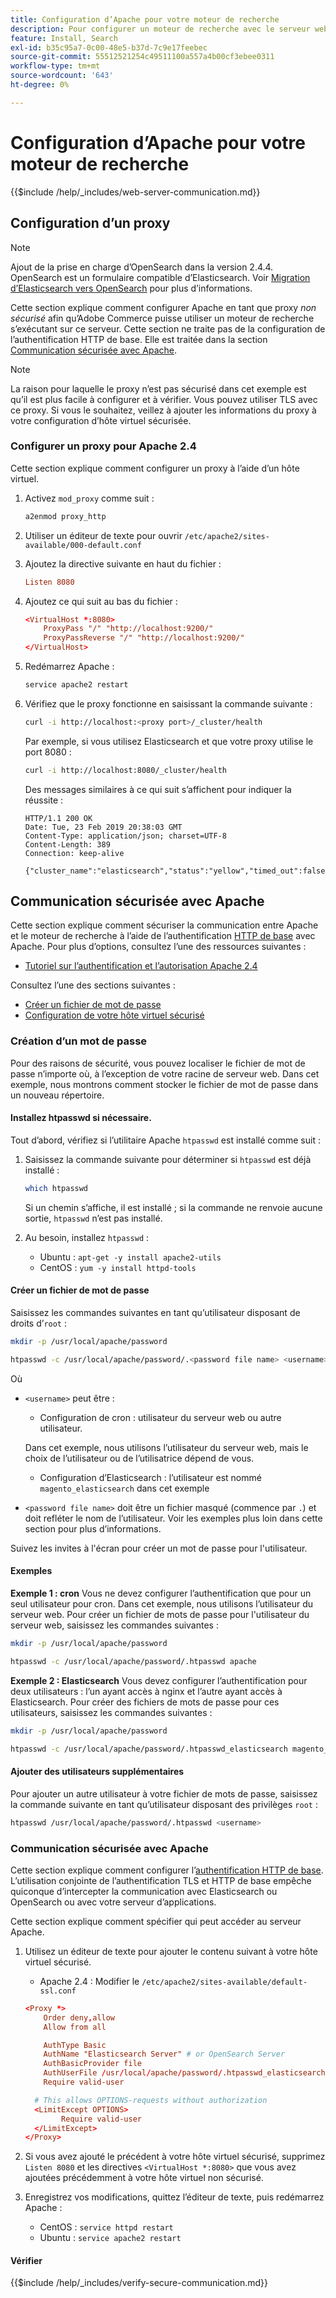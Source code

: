 ```yaml
---
title: Configuration d’Apache pour votre moteur de recherche
description: Pour configurer un moteur de recherche avec le serveur web Apache pour les installations sur site d’Adobe Commerce, procédez comme suit.
feature: Install, Search
exl-id: b35c95a7-0c00-48e5-b37d-7c9e17feebec
source-git-commit: 55512521254c49511100a557a4b00cf3ebee0311
workflow-type: tm+mt
source-wordcount: '643'
ht-degree: 0%

---
```


# Configuration d’Apache pour votre moteur de recherche

{{$include /help/_includes/web-server-communication.md}}

## Configuration d’un proxy

>[!NOTE]
>
>Ajout de la prise en charge d’OpenSearch dans la version 2.4.4. OpenSearch est un formulaire compatible d’Elasticsearch. Voir [Migration d’Elasticsearch vers OpenSearch](../../../upgrade/prepare/opensearch-migration.md) pour plus d’informations.

Cette section explique comment configurer Apache en tant que proxy *non sécurisé* afin qu’Adobe Commerce puisse utiliser un moteur de recherche s’exécutant sur ce serveur. Cette section ne traite pas de la configuration de l’authentification HTTP de base. Elle est traitée dans la section [Communication sécurisée avec Apache](#secure-communication-with-apache).

>[!NOTE]
>
>La raison pour laquelle le proxy n’est pas sécurisé dans cet exemple est qu’il est plus facile à configurer et à vérifier. Vous pouvez utiliser TLS avec ce proxy. Si vous le souhaitez, veillez à ajouter les informations du proxy à votre configuration d’hôte virtuel sécurisée.

### Configurer un proxy pour Apache 2.4

Cette section explique comment configurer un proxy à l’aide d’un hôte virtuel.

1. Activez `mod_proxy` comme suit :

   ```bash
   a2enmod proxy_http
   ```

1. Utiliser un éditeur de texte pour ouvrir `/etc/apache2/sites-available/000-default.conf`
1. Ajoutez la directive suivante en haut du fichier :

   ```conf
   Listen 8080
   ```

1. Ajoutez ce qui suit au bas du fichier :

   ```conf
   <VirtualHost *:8080>
       ProxyPass "/" "http://localhost:9200/"
       ProxyPassReverse "/" "http://localhost:9200/"
   </VirtualHost>
   ```

1. Redémarrez Apache :

   ```bash
   service apache2 restart
   ```

1. Vérifiez que le proxy fonctionne en saisissant la commande suivante :

   ```bash
   curl -i http://localhost:<proxy port>/_cluster/health
   ```

   Par exemple, si vous utilisez Elasticsearch et que votre proxy utilise le port 8080 :

   ```bash
   curl -i http://localhost:8080/_cluster/health
   ```

   Des messages similaires à ce qui suit s’affichent pour indiquer la réussite :

   ```
   HTTP/1.1 200 OK
   Date: Tue, 23 Feb 2019 20:38:03 GMT
   Content-Type: application/json; charset=UTF-8
   Content-Length: 389
   Connection: keep-alive
   
   {"cluster_name":"elasticsearch","status":"yellow","timed_out":false,"number_of_nodes":1,"number_of_data_nodes":1,"active_primary_shards":5,"active_shards":5,"relocating_shards":0,"initializing_shards":0,"unassigned_shards":5,"delayed_unassigned_shards":0,"number_of_pending_tasks":0,"number_of_in_flight_fetch":0,"task_max_waiting_in_queue_millis":0,"active_shards_percent_as_number":50.0}
   ```

## Communication sécurisée avec Apache

Cette section explique comment sécuriser la communication entre Apache et le moteur de recherche à l’aide de l’authentification [HTTP de base](https://datatracker.ietf.org/doc/html/rfc2617) avec Apache. Pour plus d’options, consultez l’une des ressources suivantes :

* [Tutoriel sur l’authentification et l’autorisation Apache 2.4](https://httpd.apache.org/docs/2.4/howto/auth.html)

Consultez l’une des sections suivantes :

* [Créer un fichier de mot de passe](#create-a-password)
* [Configuration de votre hôte virtuel sécurisé](#secure-communication-with-apache)

### Création d’un mot de passe

Pour des raisons de sécurité, vous pouvez localiser le fichier de mot de passe n’importe où, à l’exception de votre racine de serveur web. Dans cet exemple, nous montrons comment stocker le fichier de mot de passe dans un nouveau répertoire.

#### Installez htpasswd si nécessaire.

Tout d’abord, vérifiez si l’utilitaire Apache `htpasswd` est installé comme suit :

1. Saisissez la commande suivante pour déterminer si `htpasswd` est déjà installé :

   ```bash
   which htpasswd
   ```

   Si un chemin s’affiche, il est installé ; si la commande ne renvoie aucune sortie, `htpasswd` n’est pas installé.

1. Au besoin, installez `htpasswd` :

   * Ubuntu : `apt-get -y install apache2-utils`
   * CentOS : `yum -y install httpd-tools`

#### Créer un fichier de mot de passe

Saisissez les commandes suivantes en tant qu’utilisateur disposant de droits d’`root` :

```bash
mkdir -p /usr/local/apache/password
```

```bash
htpasswd -c /usr/local/apache/password/.<password file name> <username>
```

Où

* `<username>` peut être :

   * Configuration de cron : utilisateur du serveur web ou autre utilisateur.

  Dans cet exemple, nous utilisons l’utilisateur du serveur web, mais le choix de l’utilisateur ou de l’utilisatrice dépend de vous.

   * Configuration d’Elasticsearch : l’utilisateur est nommé `magento_elasticsearch` dans cet exemple

* `<password file name>` doit être un fichier masqué (commence par `.`) et doit refléter le nom de l’utilisateur. Voir les exemples plus loin dans cette section pour plus d’informations.

Suivez les invites à l&#39;écran pour créer un mot de passe pour l&#39;utilisateur.

#### Exemples

**Exemple 1 : cron**
Vous ne devez configurer l’authentification que pour un seul utilisateur pour cron. Dans cet exemple, nous utilisons l’utilisateur du serveur web. Pour créer un fichier de mots de passe pour l&#39;utilisateur du serveur web, saisissez les commandes suivantes :

```bash
mkdir -p /usr/local/apache/password
```

```bash
htpasswd -c /usr/local/apache/password/.htpasswd apache
```

**Exemple 2 : Elasticsearch**
Vous devez configurer l’authentification pour deux utilisateurs : l’un ayant accès à nginx et l’autre ayant accès à Elasticsearch. Pour créer des fichiers de mots de passe pour ces utilisateurs, saisissez les commandes suivantes :

```bash
mkdir -p /usr/local/apache/password
```

```bash
htpasswd -c /usr/local/apache/password/.htpasswd_elasticsearch magento_elasticsearch
```

#### Ajouter des utilisateurs supplémentaires

Pour ajouter un autre utilisateur à votre fichier de mots de passe, saisissez la commande suivante en tant qu’utilisateur disposant des privilèges `root` :

```bash
htpasswd /usr/local/apache/password/.htpasswd <username>
```

### Communication sécurisée avec Apache

Cette section explique comment configurer l’[authentification HTTP de base](https://httpd.apache.org/docs/2.2/howto/auth.html). L’utilisation conjointe de l’authentification TLS et HTTP de base empêche quiconque d’intercepter la communication avec Elasticsearch ou OpenSearch ou avec votre serveur d’applications.

Cette section explique comment spécifier qui peut accéder au serveur Apache.

1. Utilisez un éditeur de texte pour ajouter le contenu suivant à votre hôte virtuel sécurisé.

   * Apache 2.4 : Modifier le `/etc/apache2/sites-available/default-ssl.conf`

   ```conf
   <Proxy *>
       Order deny,allow
       Allow from all
   
       AuthType Basic
       AuthName "Elasticsearch Server" # or OpenSearch Server
       AuthBasicProvider file
       AuthUserFile /usr/local/apache/password/.htpasswd_elasticsearch
       Require valid-user
   
     # This allows OPTIONS-requests without authorization
     <LimitExcept OPTIONS>
           Require valid-user
     </LimitExcept>
   </Proxy>
   ```

1. Si vous avez ajouté le précédent à votre hôte virtuel sécurisé, supprimez `Listen 8080` et les directives `<VirtualHost *:8080>` que vous avez ajoutées précédemment à votre hôte virtuel non sécurisé.

1. Enregistrez vos modifications, quittez l’éditeur de texte, puis redémarrez Apache :

   * CentOS : `service httpd restart`
   * Ubuntu : `service apache2 restart`

#### Vérifier

{{$include /help/_includes/verify-secure-communication.md}}

<!-- Last updated from includes: 2024-07-18 15:50:54 -->

